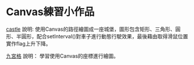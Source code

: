 # Canvas練習小作品
[castle](https://chentsungyu.github.io/Canvas/castle.html)
說明:
使用Canvas的路徑繪圖成一座城堡，圖形包含矩形、三角形、圓形、半圓形，配合setInterval()對車子進行動態行駛效果，最後藉由取得滑鼠位置實作flag上升下降。

[九宮格](https://chentsungyu.github.io/Canvas/coordinate/%E5%BA%A7%E6%A8%99.html)
說明：
學習使用Canvas的座標進行繪圖。
